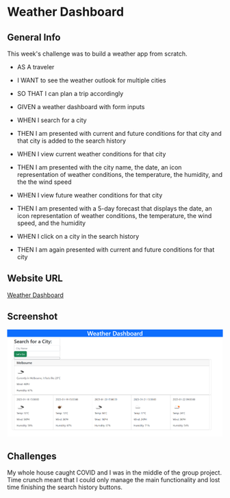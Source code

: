 # Weather Dashboard

## General Info
This week's challenge was to build a weather app from scratch.

- AS A traveler
- I WANT to see the weather outlook for multiple cities
- SO THAT I can plan a trip accordingly

- GIVEN a weather dashboard with form inputs
- WHEN I search for a city
- THEN I am presented with current and future conditions for that city and that city is added to the search history
- WHEN I view current weather conditions for that city
- THEN I am presented with the city name, the date, an icon representation of weather conditions, the temperature, the humidity, and the the wind speed
- WHEN I view future weather conditions for that city
- THEN I am presented with a 5-day forecast that displays the date, an icon representation of weather conditions, the temperature, the wind speed, and the humidity
- WHEN I click on a city in the search history
- THEN I am again presented with current and future conditions for that city

## Website URL

[Weather Dashboard](https://guyjiawei.github.io/weather-dashboard/)

## Screenshot

![Screenshot](./assets/images/screencapture.png)

## Challenges
My whole house caught COVID and I was in the middle of the group project. Time crunch meant that I could only manage the main functionality and lost time finishing the search history buttons.